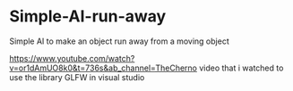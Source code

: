 # Simple-AI-run-away
Simple AI to make an object run away from a moving object



https://www.youtube.com/watch?v=or1dAmUO8k0&t=736s&ab_channel=TheCherno
video that i watched to use the library GLFW in visual studio

